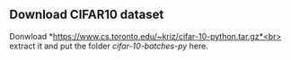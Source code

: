 Download CIFAR10 dataset
---
Donwload *https://www.cs.toronto.edu/~kriz/cifar-10-python.tar.gz*<br>
extract it and put the folder *cifar-10-batches-py* here.
